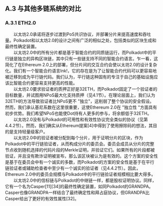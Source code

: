 ## A.3 与其他多链系统的对比  
### A.3.1 ETH2.0  
&emsp;&emsp;以太坊2.0承诺将逐步过渡到PoS共识协议，并部署分片来提高速度和吞吐量。Polkadot和以太坊2.0的设计之间有广泛的相似之处，包括类似的区块生成和最终性确定装置。  
&emsp;&emsp;以太坊2.0中的所有分片都是基于智能合约的同质链运行，而Polkadot中的平行链是独立的异构区块链，其中只有一些链支持不同的智能合约语言。乍一看，这简化了在Ethereum 2.0上的部署，但分片间的交互合约会使以太坊2.0的设计复杂化。我们有一个智能合约语言Ink!，它的存在是为了让智能合约代码可以更容易地被迁移到成为平行链代码。我们认为，平行链这种固有的专注于自己的基础设施应该比智能合约更容易支持更高的性能。  
&emsp;&emsp;以太坊2.0要求验证者的质押正好是32ETH，而Polkadot固定了一个验证者的目标数量，并试图用NPoS最大化支持质押（见4.1节）。在理论层面上，我们认为32ETH的方法导致验证者比NPoS更不 "独立"，这削弱了整个协议的安全假设。然而，我们承认基尼系数在这里很重要，这使Ethereum 2.0在 "独立性 "方面具有初步优势。我们希望NPoS也能使Dot持有人更多的参与，将余额低于32ETH。  
&emsp;&emsp;以太坊2.0没有与Polkadot的可用性和有效性协议完全类似的协议（见第4.4.2节）。然而，我们确实从Ethereum提案[4]中得到了使用擦除码的想法，其目的是支持轻量级客户。  
&emsp;&emsp;以太坊2.0中的验证者被分配到每个分片，用于证明分片的区块，作为Polkadot中的平行链验证者，从而构成分片的委员会。委员会成员从分片的完整节点收到随机选择的代码片段的Merkle证明，并验证它们。如果所有的片段都被验证，并且没有欺诈证明被宣布，那么该区块被认为是有效的。这个方案的安全性是基于在委员会中有一个诚实的多数，而Polkadot的方案的安全性是基于在平行链验证者或辅助检查者中至少有一个诚实的验证者（见4.4.2节）。因此，Ethereum 2.0中的委员会规模与Polkadot中的平行链验证者规模相比要大得多。  
&emsp;&emsp;以太坊2.0中的信标链与Polkadot的中继链一样，都是股权证明协议。同样，它有一个名为Casper[11][34]的最终性确定装置，如同Polkadot的GRANDPA。Casper也像GRANDPA一样结合了最终确定性和拜占庭协议，但GRANDPA比Casper给出了更好的有效性属性[32]。  
